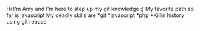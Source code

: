 Hi I'm Amy and I'm here to step up my git knowledge :)
My favorite path so far is javascript
My deadly skills are
*git
*javascript
*php
*Killin history using git rebase
